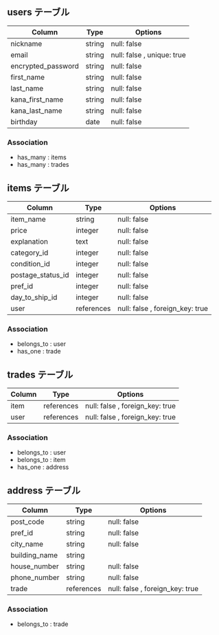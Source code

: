 
## users テーブル

| Column             | Type   | Options     |
| ------------------ | ------ | ----------- |
| nickname           | string | null: false |
| email              | string | null: false , unique: true |
| encrypted_password | string | null: false |
| first_name         | string | null: false |
| last_name          | string | null: false |
| kana_first_name    | string | null: false |
| kana_last_name     | string | null: false |
| birthday           | date   | null: false |

### Association
- has_many : items
- has_many : trades

## items テーブル

| Column             | Type         | Options     |
| ------------------ | ------------ | ----------- |
| item_name          | string       | null: false |
| price              | integer      | null: false |
| explanation        | text         | null: false |
| category_id        | integer      | null: false |
| condition_id       | integer      | null: false |
| postage_status_id  | integer      | null: false | 
| pref_id            | integer      | null: false |
| day_to_ship_id     | integer      | null: false |
| user               | references   | null: false , foreign_key: true |

### Association
- belongs_to : user
- has_one : trade

## trades テーブル

| Column             | Type         | Options     |
| ------------------ | ------------ | ----------- |
| item               | references   | null: false , foreign_key: true |
| user               | references   | null: false , foreign_key: true |

### Association
- belongs_to : user
- belongs_to : item
- has_one : address

## address テーブル

| Column             | Type         | Options     |
| ------------------ | ------------ | ----------- |
| post_code          | string       | null: false |
| pref_id            | string       | null: false |
| city_name          | string       | null: false |
| building_name      | string       | 
| house_number       | string       | null: false |
| phone_number       | string       | null: false |
| trade              | references   | null: false , foreign_key: true |

### Association
- belongs_to : trade
